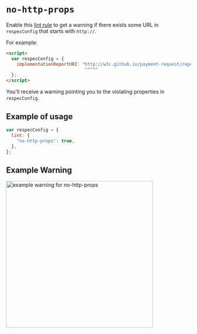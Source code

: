 # `no-http-props`

Enable this [lint rule](lint) to get a warning if there exists some URL in `respecConfig` that starts with `http://`.

For example:

```html
<script>
  var respecConfig = {
    implementationReportURI: "http://w3c.github.io/payment-request/reports/implementation.html",
                              ^^^^^
  };
</script>
```

You'll receive a warning pointing you to the violating properties in `respecConfig`.

## Example of usage

```js
var respecConfig = {
  lint: {
    "no-http-props": true,
  },
};
```

## Example Warning

<a href="https://user-images.githubusercontent.com/8426945/42473140-6e16b38c-83e1-11e8-81e3-c82bddeb4483.png"><img alt="example warning for no-http-props" src="https://user-images.githubusercontent.com/8426945/42473140-6e16b38c-83e1-11e8-81e3-c82bddeb4483.png" width="400"></a>
